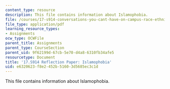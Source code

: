 ```yaml
---
content_type: resource
description: This file contains information about Islamophobia.
file: /courses/17-s914-conversations-you-cant-have-on-campus-race-ethnicity-gender-and-identity-spring-2012/e6320623f8e2452b51603d5685ec3c1d_MIT17_S914S12_islam3.pdf
file_type: application/pdf
learning_resource_types:
- Assignments
ocw_type: OCWFile
parent_title: Assignments
parent_type: CourseSection
parent_uid: 9f62199d-67cb-5e70-d4a8-6310fb34afe5
resourcetype: Document
title: '17.S914 Reflection Paper: Islamophobia'
uid: e6320623-f8e2-452b-5160-3d5685ec3c1d
---
```

This file contains information about Islamophobia.


